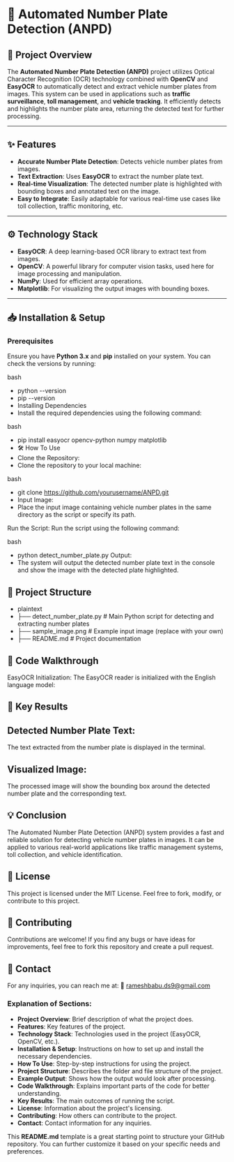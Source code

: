 # 🚗 **Automated Number Plate Detection (ANPD)**

## 📌 **Project Overview**

The **Automated Number Plate Detection (ANPD)** project utilizes Optical Character Recognition (OCR) technology combined with **OpenCV** and **EasyOCR** to automatically detect and extract vehicle number plates from images. This system can be used in applications such as **traffic surveillance**, **toll management**, and **vehicle tracking**. It efficiently detects and highlights the number plate area, returning the detected text for further processing.

---

## ✨ **Features**

- **Accurate Number Plate Detection**: Detects vehicle number plates from images.
- **Text Extraction**: Uses **EasyOCR** to extract the number plate text.
- **Real-time Visualization**: The detected number plate is highlighted with bounding boxes and annotated text on the image.
- **Easy to Integrate**: Easily adaptable for various real-time use cases like toll collection, traffic monitoring, etc.

---

## ⚙️ **Technology Stack**

- **EasyOCR**: A deep learning-based OCR library to extract text from images.
- **OpenCV**: A powerful library for computer vision tasks, used here for image processing and manipulation.
- **NumPy**: Used for efficient array operations.
- **Matplotlib**: For visualizing the output images with bounding boxes.

---

## 📥 **Installation & Setup**

### **Prerequisites**
Ensure you have **Python 3.x** and **pip** installed on your system. You can check the versions by running:

bash
- python --version
- pip --version
- Installing Dependencies
- Install the required dependencies using the following command:

bash
- pip install easyocr opencv-python numpy matplotlib
- 🛠️ How To Use
- Clone the Repository:
- Clone the repository to your local machine:

bash
- git clone https://github.com/yourusername/ANPD.git
- Input Image:
- Place the input image containing vehicle number plates in the same directory as the script or specify its path.

Run the Script:
Run the script using the following command:

bash
- python detect_number_plate.py
Output:
- The system will output the detected number plate text in the console and show the image with the detected plate highlighted.

## 📂 Project Structure
- plaintext
- ├── detect_number_plate.py    # Main Python script for detecting and extracting number plates
- ├── sample_image.png          # Example input image (replace with your own)
- ├── README.md                 # Project documentation

## 📝 Code Walkthrough
EasyOCR Initialization:
The EasyOCR reader is initialized with the English language model:

## 🌟 Key Results
## Detected Number Plate Text:
The text extracted from the number plate is displayed in the terminal.

## Visualized Image:
The processed image will show the bounding box around the detected number plate and the corresponding text.

## 💡 Conclusion
The Automated Number Plate Detection (ANPD) system provides a fast and reliable solution for detecting vehicle number plates in images. It can be applied to various real-world applications like traffic management systems, toll collection, and vehicle identification.

## 📜 License
This project is licensed under the MIT License. Feel free to fork, modify, or contribute to this project.

## 🤝 Contributing
Contributions are welcome! If you find any bugs or have ideas for improvements, feel free to fork this repository and create a pull request.

## 📧 Contact
For any inquiries, you can reach me at:
📩 rameshbabu.ds9@gmail.com

### Explanation of Sections:
- **Project Overview**: Brief description of what the project does.
- **Features**: Key features of the project.
- **Technology Stack**: Technologies used in the project (EasyOCR, OpenCV, etc.).
- **Installation & Setup**: Instructions on how to set up and install the necessary dependencies.
- **How To Use**: Step-by-step instructions for using the project.
- **Project Structure**: Describes the folder and file structure of the project.
- **Example Output**: Shows how the output would look after processing.
- **Code Walkthrough**: Explains important parts of the code for better understanding.
- **Key Results**: The main outcomes of running the script.
- **License**: Information about the project's licensing.
- **Contributing**: How others can contribute to the project.
- **Contact**: Contact information for any inquiries.

This **README.md** template is a great starting point to structure your GitHub repository. You can further customize it based on your specific needs and preferences.
